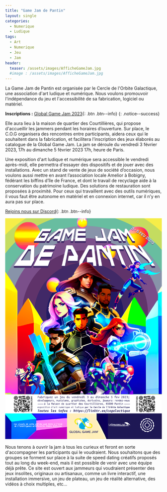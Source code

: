 ```yaml
---
title: "Game Jam de Pantin"
layout: single
categories:
  - Numerique 
  - Ludique 
tags:
  - Art 
  - Numerique 
  - Jeu 
  - Jam
header:
  teaser: /assets/images/AfficheGameJam.jpg
  #image : /assets/images/AfficheGameJam.jpg
---
```


La Game Jam de Pantin est organisée par le Cercle de l'Orbite Galactique, une association d'art ludique et numérique. Nous voulons promouvoir l'indépendance du jeu et l'accessibilité de sa fabrication, logiciel ou matériel. 

**Inscriptions :** [Global Game Jam 2023](https://globalgamejam.org/2023/jam-sites/game-jam-de-pantin-le-cog){: .btn .btn--info} 
{: .notice--success} 

Elle aura lieu à la maison de quartier des Courtillières, qui propose d'accueillir les jammers pendant les horaires d’ouverture. Sur place, le C.O.G organisera des rencontres entre participants, aidera ceux qui le souhaitent dans la fabrication, et facilitera l’inscription des jeux élaborés au catalogue de la Global Game Jam. La jam se déroule du vendredi 3 février 2023, 17h au dimanche 5 février 2023 17h, heure de Paris. 

Une exposition d'art ludique et numérique sera accessible le vendredi après-midi, elle permettra d'essayer des dispositifs et de jouer avec des installations. Avec un stand de vente de jeux de société d’occasion, nous voulons aussi mettre en avant l’association locale Amelior à Bobigny, fédérant les biffins d’île de France, et dont le travail de recyclage aide à la conservation du patrimoine ludique. Des solutions de restauration sont proposées à proximité. Pour ceux qui travaillent avec des outils numériques, il vous faut être autonome en matériel et en connexion internet, car il n’y en aura pas sur place.

[Rejoins nous sur Discord](https://discord.gg/mHatEsE3Hw){: .btn .btn--info}

<img src="/assets/images/AfficheGameJam.jpg" alt="">

Nous tenons à ouvrir la jam à tous les curieux et feront en sorte d'accompagner les participants qui le voudraient. Nous souhaitons que des groupes se forment sur place à la suite de speed dating créatifs proposés tout au long du week-end, mais il est possible de venir avec une équipe déjà prête. Ce site est ouvert aux jammeurs qui voudraient présenter des jeux insolites, originaux ou artisanaux, comme un livre interactif, une installation immersive, un jeu de plateau, un jeu de réalité alternative, des vidéos à choix multiples, etc…






